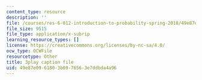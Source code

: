 ```yaml
---
content_type: resource
description: ''
file: /courses/res-6-012-introduction-to-probability-spring-2018/49e87e0961803b0976563e7ddbda4a96_UDkq_cLVSmc.srt
file_size: 9515
file_type: application/x-subrip
learning_resource_types: []
license: https://creativecommons.org/licenses/by-nc-sa/4.0/
ocw_type: OCWFile
resourcetype: Other
title: 3play caption file
uid: 49e87e09-6180-3b09-7656-3e7ddbda4a96
---
```

